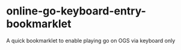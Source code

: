 # online-go-keyboard-entry-bookmarklet
A quick bookmarklet to enable playing go on OGS via keyboard only
